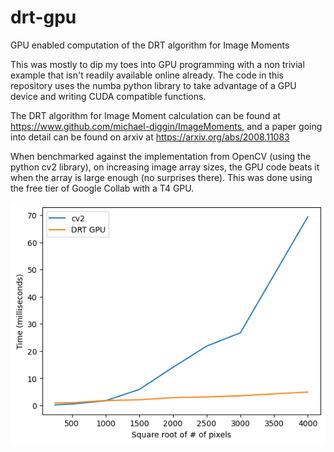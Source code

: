 # drt-gpu
GPU enabled computation of the DRT algorithm for Image Moments

This was mostly to dip my toes into GPU programming with a non trivial example that isn't readily
available online already. The code in this repository uses the numba python library to take advantage of a GPU device and writing CUDA compatible functions.

The DRT algorithm for Image Moment calculation can be found at https://www.github.com/michael-diggin/ImageMoments, and a paper going into detail can be found on arxiv at https://arxiv.org/abs/2008.11083

When benchmarked against the implementation from OpenCV (using the python cv2 library), on increasing image array sizes, the GPU code beats it when the array is large enough (no surprises there). This was done using the free tier of Google Collab with a T4 GPU.

![](image.png)


